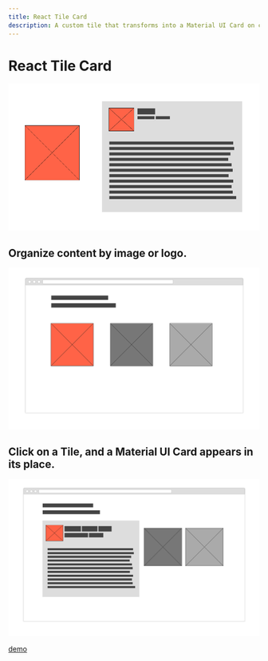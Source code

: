 ```yaml
---
title: React Tile Card
description: A custom tile that transforms into a Material UI Card on click.
---
```



# React Tile Card

![Tile Card Wire Frame](assets/tile-card.png)

## Organize content by image or logo.
![Row](assets/2-tile-row.png)

## Click on a Tile, and a Material UI Card appears in its place.

![Card Tile Tile](assets/4-card-tile-tile.png)


[demo](https://fitzk.github.io/react-tilecard/example)

